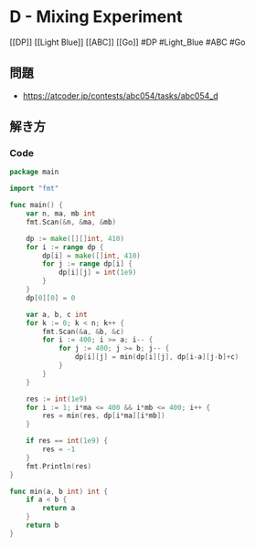 # D - Mixing Experiment
[[DP]] [[Light Blue]] [[ABC]] [[Go]]
#DP #Light_Blue #ABC #Go 

## 問題
- https://atcoder.jp/contests/abc054/tasks/abc054_d

## 解き方
### Code
```go
package main

import "fmt"

func main() {
	var n, ma, mb int
	fmt.Scan(&n, &ma, &mb)

	dp := make([][]int, 410)
	for i := range dp {
		dp[i] = make([]int, 410)
		for j := range dp[i] {
			dp[i][j] = int(1e9)
		}
	}
	dp[0][0] = 0

	var a, b, c int
	for k := 0; k < n; k++ {
		fmt.Scan(&a, &b, &c)
		for i := 400; i >= a; i-- {
			for j := 400; j >= b; j-- {
				dp[i][j] = min(dp[i][j], dp[i-a][j-b]+c)
			}
		}
	}

	res := int(1e9)
	for i := 1; i*ma <= 400 && i*mb <= 400; i++ {
		res = min(res, dp[i*ma][i*mb])
	}

	if res == int(1e9) {
		res = -1
	}
	fmt.Println(res)
}

func min(a, b int) int {
	if a < b {
		return a
	}
	return b
}
```